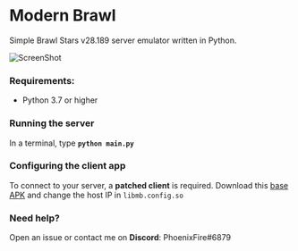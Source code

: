 # Modern Brawl

Simple Brawl Stars v28.189 server emulator written in Python.

![ScreenShot](https://cdn.discordapp.com/attachments/817282221177569332/817717138256560188/Screenshot_20210306-131235_Modern_Brawl.jpg) 

### Requirements:
- Python 3.7 or higher

### Running the server
In a terminal, type __`python main.py`__

### Configuring the client app
To connect to your server, a **patched client** is required. 
Download this [base APK](https://mega.nz/file/KLIVnICL#votxNJyMtT5dsqyP8TWY9ozTpZEJkZgIseur9rzxpCw) and change the host IP in `libmb.config.so`

### Need help?
Open an issue or contact me on **Discord**: PhoenixFire#6879
